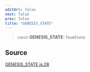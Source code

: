 ```yaml
---
editUrl: false
next: false
prev: false
title: "GENESIS_STATE"
---
```


> `const` **GENESIS\_STATE**: `TevmState`

## Source

[GENESIS\_STATE.js:28](https://github.com/evmts/tevm-monorepo/blob/main/packages/base-client/src/GENESIS_STATE.js#L28)
